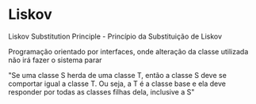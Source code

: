 # Liskov
Liskov Substitution Principle - Princípio da Substituição de Liskov

Programação orientado por interfaces, onde alteração
da classe utilizada não irá fazer o sistema parar

"Se uma classe S herda de uma classe T, então a classe S deve se comportar igual a classe T. Ou seja, a T é a classe base e ela deve responder por todas as classes filhas dela, inclusive a S"